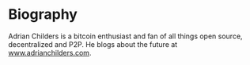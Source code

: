 # Biography

Adrian Childers is a bitcoin enthusiast and fan of all things open source, decentralized and P2P. He blogs about the future at www.adrianchilders.com.
